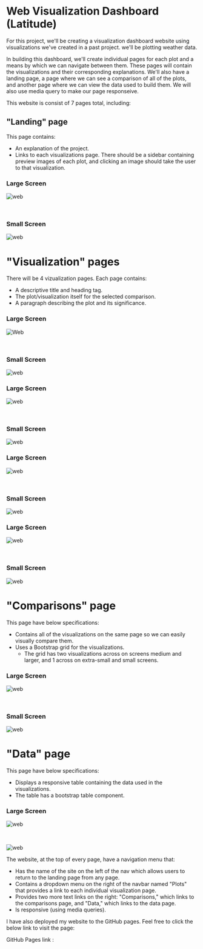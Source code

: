 # Web Visualization Dashboard (Latitude)

For this project, we'll be creating a visualization dashboard website using visualizations we've created in a past project. we'll be plotting weather data.

In building this dashboard, we'll create individual pages for each plot and a means by which we can navigate between them. These pages will contain the visualizations and their corresponding explanations. We'll also have a landing page, a page where we can see a comparison of all of the plots, and another page where we can view the data used to build them. We will also use media query to make our page responseive.

This website is consist of 7 pages total, including:

## "Landing" page

This page contains:

* An explanation of the project.
* Links to each visualizations page. There should be a sidebar containing preview images of each plot, and clicking an image should take the user to that visualization.

### Large Screen

![web](WebVisualizations/large_screen_Visualizations/Landing_page_viz.png)

<br/>

### Small Screen

![web](WebVisualizations/small_screen_visualizations/landing_page_viz.png)


# "Visualization" pages

There will be 4 vizualization pages. Each page contains:

* A descriptive title and heading tag.
* The plot/visualization itself for the selected comparison.
* A paragraph describing the plot and its significance.

### Large Screen

![Web](WebVisualizations/large_screen_Visualizations/Max%20_Temperature_Viz.png)

<br/>

### Small Screen

![web](WebVisualizations/small_screen_visualizations/max_temperature_viz.png)


### Large Screen

![web](WebVisualizations/large_screen_Visualizations/Humidity_viz.png)

<br/>

### Small Screen

![web](WebVisualizations/small_screen_visualizations/humidity_viz.png)


### Large Screen

![web](WebVisualizations/large_screen_Visualizations/Cloudiness_viz.png)

<br/>

### Small Screen

![web](WebVisualizations/small_screen_visualizations/cloudiness_viz.png)


### Large Screen

![web](WebVisualizations/large_screen_Visualizations/Wind_Speed_viz.png)

<br/>

### Small Screen

![web](WebVisualizations/small_screen_visualizations/wind_speed_viz.png)


# "Comparisons" page

This page have below specifications:

* Contains all of the visualizations on the same page so we can easily visually compare them.
* Uses a Bootstrap grid for the visualizations.
    * The grid has two visualizations across on screens medium and larger, and 1 across on extra-small and small screens.
    

### Large Screen

![web](WebVisualizations/large_screen_Visualizations/Comparison_viz.png)

<br/>

### Small Screen

![web](WebVisualizations/small_screen_visualizations/comparison_viz.png)


# "Data" page

This page have below specifications:

* Displays a responsive table containing the data used in the visualizations.
* The table has a bootstrap table component. 

### Large Screen

![web](WebVisualizations/large_screen_Visualizations/Data_page.png)

<br/>

![web](WebVisualizations/small_screen_visualizations/data_viz.png)


The website, at the top of every page, have a navigation menu that:

* Has the name of the site on the left of the nav which allows users to return to the landing page from any page.
* Contains a dropdown menu on the right of the navbar named "Plots" that provides a link to each individual visualization page.
* Provides two more text links on the right: "Comparisons," which links to the comparisons page, and "Data," which links to the data page.
* Is responsive (using media queries). 


I have also deployed my website to the GitHub pages. Feel free to click the below link to visit the page:

GitHub Pages link : 
